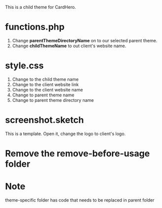 This is a child theme for CardHero.

# functions.php

1. Change **parentThemeDirectoryName** on to our selected parent theme.
1. Change **childThemeName** to out client's website name.

# style.css

1. Change <ChildThemeName> to the child theme name
1. Change <ClientWebsite> to the client website link
1. Change <ClientName> to the client website name
1. Change <ParentThemeName> to parent theme name
1. Change <parentThemeFolderName> to parent theme directory name

# screenshot.sketch

This is a template. Open it, change the logo to client's logo.

# Remove the remove-before-usage folder

# Note

theme-specific folder has code that needs to be replaced in parent folder